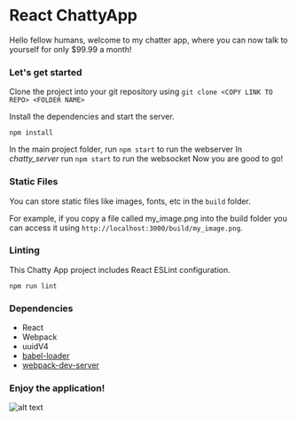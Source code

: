 React ChattyApp
=====================

Hello fellow humans, welcome to my chatter app, where you can now talk to yourself for only $99.99 a month!

### Let's get started

Clone the project into your git repository using ```git clone <COPY LINK TO REPO> <FOLDER NAME>```

Install the dependencies and start the server.

```
npm install
```

In the main project folder, run ```npm start``` to run the webserver
In *chatty_server* run ```npm start``` to run the websocket
Now you are good to go!

### Static Files

You can store static files like images, fonts, etc in the `build` folder.

For example, if you copy a file called my_image.png into the build folder you can access it using `http://localhost:3000/build/my_image.png`.

### Linting

This Chatty App project includes React ESLint configuration.

```
npm run lint
```

### Dependencies

* React
* Webpack
* uuidV4 
* [babel-loader](https://github.com/babel/babel-loader)
* [webpack-dev-server](https://github.com/webpack/webpack-dev-server)

### Enjoy the application!

![alt text](https://images.immediate.co.uk/volatile/sites/4/2018/08/iStock_000044061370_Medium-fa5f8aa.jpg?quality=45&crop=5px,17px,929px,400px&resize=960,413 "Cute kitty")
